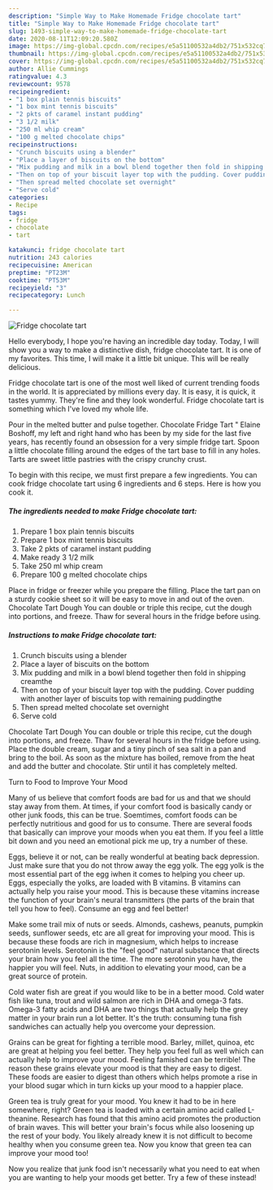 ```yaml
---
description: "Simple Way to Make Homemade Fridge chocolate tart"
title: "Simple Way to Make Homemade Fridge chocolate tart"
slug: 1493-simple-way-to-make-homemade-fridge-chocolate-tart
date: 2020-08-11T12:09:20.580Z
image: https://img-global.cpcdn.com/recipes/e5a51100532a4db2/751x532cq70/fridge-chocolate-tart-recipe-main-photo.jpg
thumbnail: https://img-global.cpcdn.com/recipes/e5a51100532a4db2/751x532cq70/fridge-chocolate-tart-recipe-main-photo.jpg
cover: https://img-global.cpcdn.com/recipes/e5a51100532a4db2/751x532cq70/fridge-chocolate-tart-recipe-main-photo.jpg
author: Allie Cummings
ratingvalue: 4.3
reviewcount: 9578
recipeingredient:
- "1 box plain tennis biscuits"
- "1 box mint tennis biscuits"
- "2 pkts of caramel instant pudding"
- "3 1/2 milk"
- "250 ml whip cream"
- "100 g melted chocolate chips"
recipeinstructions:
- "Crunch biscuits using a blender"
- "Place a layer of biscuits on the bottom"
- "Mix pudding and milk in a bowl blend together then fold in shipping creamthe"
- "Then on top of your biscuit layer top with the pudding. Cover pudding with another layer of biscuits top with remaining puddingthe"
- "Then spread melted chocolate set overnight"
- "Serve cold"
categories:
- Recipe
tags:
- fridge
- chocolate
- tart

katakunci: fridge chocolate tart 
nutrition: 243 calories
recipecuisine: American
preptime: "PT23M"
cooktime: "PT53M"
recipeyield: "3"
recipecategory: Lunch

---
```



![Fridge chocolate tart](https://img-global.cpcdn.com/recipes/e5a51100532a4db2/751x532cq70/fridge-chocolate-tart-recipe-main-photo.jpg)

Hello everybody, I hope you're having an incredible day today. Today, I will show you a way to make a distinctive dish, fridge chocolate tart. It is one of my favorites. This time, I will make it a little bit unique. This will be really delicious.

Fridge chocolate tart is one of the most well liked of current trending foods in the world. It is appreciated by millions every day. It is easy, it is quick, it tastes yummy. They're fine and they look wonderful. Fridge chocolate tart is something which I've loved my whole life.

Pour in the melted butter and pulse together. Chocolate Fridge Tart &#34; Elaine Boshoff, my left and right hand who has been by my side for the last five years, has recently found an obsession for a very simple fridge tart. Spoon a little chocolate filling around the edges of the tart base to fill in any holes. Tarts are sweet little pastries with the crispy crunchy crust.


To begin with this recipe, we must first prepare a few ingredients. You can cook fridge chocolate tart using 6 ingredients and 6 steps. Here is how you cook it.

<!--inarticleads1-->

##### The ingredients needed to make Fridge chocolate tart:

1. Prepare 1 box plain tennis biscuits
1. Prepare 1 box mint tennis biscuits
1. Take 2 pkts of caramel instant pudding
1. Make ready 3 1/2 milk
1. Take 250 ml whip cream
1. Prepare 100 g melted chocolate chips


Place in fridge or freezer while you prepare the filling. Place the tart pan on a sturdy cookie sheet so it will be easy to move in and out of the oven. Chocolate Tart Dough You can double or triple this recipe, cut the dough into portions, and freeze. Thaw for several hours in the fridge before using. 

<!--inarticleads2-->

##### Instructions to make Fridge chocolate tart:

1. Crunch biscuits using a blender
1. Place a layer of biscuits on the bottom
1. Mix pudding and milk in a bowl blend together then fold in shipping creamthe
1. Then on top of your biscuit layer top with the pudding. Cover pudding with another layer of biscuits top with remaining puddingthe
1. Then spread melted chocolate set overnight
1. Serve cold


Chocolate Tart Dough You can double or triple this recipe, cut the dough into portions, and freeze. Thaw for several hours in the fridge before using. Place the double cream, sugar and a tiny pinch of sea salt in a pan and bring to the boil. As soon as the mixture has boiled, remove from the heat and add the butter and chocolate. Stir until it has completely melted. 

Turn to Food to Improve Your Mood


Many of us believe that comfort foods are bad for us and that we should stay away from them. At times, if your comfort food is basically candy or other junk foods, this can be true. Soemtimes, comfort foods can be perfectly nutritious and good for us to consume. There are several foods that basically can improve your moods when you eat them. If you feel a little bit down and you need an emotional pick me up, try a number of these.

Eggs, believe it or not, can be really wonderful at beating back depression. Just make sure that you do not throw away the egg yolk. The egg yolk is the most essential part of the egg iwhen it comes to helping you cheer up. Eggs, especially the yolks, are loaded with B vitamins. B vitamins can actually help you raise your mood. This is because these vitamins increase the function of your brain's neural transmitters (the parts of the brain that tell you how to feel). Consume an egg and feel better!

Make some trail mix of nuts or seeds. Almonds, cashews, peanuts, pumpkin seeds, sunflower seeds, etc are all great for improving your mood. This is because these foods are rich in magnesium, which helps to increase serotonin levels. Serotonin is the "feel good" natural substance that directs your brain how you feel all the time. The more serotonin you have, the happier you will feel. Nuts, in addition to elevating your mood, can be a great source of protein.

Cold water fish are great if you would like to be in a better mood. Cold water fish like tuna, trout and wild salmon are rich in DHA and omega-3 fats. Omega-3 fatty acids and DHA are two things that actually help the grey matter in your brain run a lot better. It's the truth: consuming tuna fish sandwiches can actually help you overcome your depression. 

Grains can be great for fighting a terrible mood. Barley, millet, quinoa, etc are great at helping you feel better. They help you feel full as well which can actually help to improve your mood. Feeling famished can be terrible! The reason these grains elevate your mood is that they are easy to digest. These foods are easier to digest than others which helps promote a rise in your blood sugar which in turn kicks up your mood to a happier place.

Green tea is truly great for your mood. You knew it had to be in here somewhere, right? Green tea is loaded with a certain amino acid called L-theanine. Research has found that this amino acid promotes the production of brain waves. This will better your brain's focus while also loosening up the rest of your body. You likely already knew it is not difficult to become healthy when you consume green tea. Now you know that green tea can improve your mood too!

Now you realize that junk food isn't necessarily what you need to eat when you are wanting to help your moods get better. Try a few of these instead!

